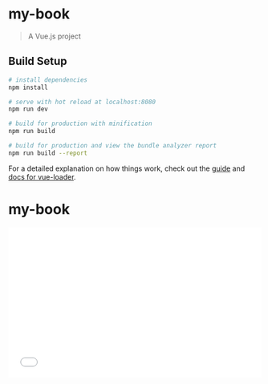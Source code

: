 # my-book

> A Vue.js project

## Build Setup

``` bash
# install dependencies
npm install

# serve with hot reload at localhost:8080
npm run dev

# build for production with minification
npm run build

# build for production and view the bundle analyzer report
npm run build --report
```

For a detailed explanation on how things work, check out the [guide](http://vuejs-templates.github.io/webpack/) and [docs for vue-loader](http://vuejs.github.io/vue-loader).
# my-book


<iframe width="100%" height="300" src="//jsfiddle.net/zhouyulong/tcawzjd1/embedded/" allowpaymentrequest allowfullscreen="allowfullscreen" frameborder="0"></iframe>